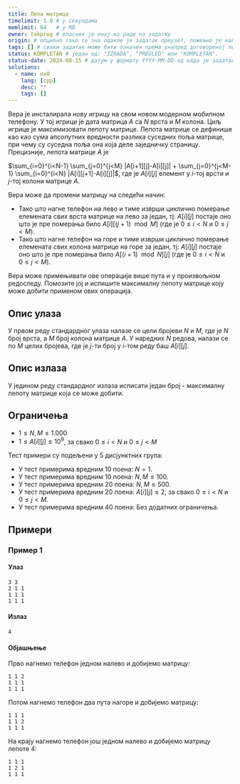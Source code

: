 ```yaml
---
title: Лепа матрица
timelimit: 1.0 # у секундама
memlimit: 64   # y MB
owner: takprog # власник је онај ко ради на задатку
origin: # опционо (ако се зна одакле је задатак преузет, пожељно је навести извор)
tags: [] # сваки задатак може бити означен према унапред договореној листи ознака
status: KOMPLETAN # један од: "IZRADA", "PREGLED" или "KOMPLETAN".
status-date: 2024-08-15 # датум у формату YYYY-MM-DD од када је задатак у наведеном статусу
solutions:
  - name: ex0
    lang: [cpp]
    desc: ""
    tags: []
---
```


Вера је инсталирала нову игрицу на свом новом модерном мобилном телефону. У тој игрици је дата матрица $A$ са $N$ врста и $M$ колона. Циљ игрице је максимизовати лепоту матрице. Лепота матрице се дефинише као као сума апсолутних вредности разлика суседних поља матрице, при чему су суседна поља она која деле заједничку страницу. Прецизније, лепота матрице $A$ је

$\sum_{i=0}^{i<N-1} \sum_{j=0}^{j<M} |A[i+1][j]-A[i][j]| + \sum_{j=0}^{j<M-1} \sum_{i=0}^{i<N} |A[i][j+1]-A[i][j]|$, где је $A[i][j]$ елемент у $i$-тој  врсти и $j$-тој колони матрице $A$.

Вера може да промени матрицу на следећи начин:

* Тако што нагне телефон на лево и тиме изврши циклично померање елемената свих врста матрице на лево за један, тј: $A[i][j]$ постаје оно што је пре померања било $A[i][(j+1) \mod M]$ (где је $0 \leq i < N$ и $0 \leq j < M$).
* Тако што нагне телефон на горе и тиме изврши циклично померање елемената свих колона матрице на горе за један, тј: $A[i][j]$ постаје оно што је пре померања било $A[(i+1) \mod N][j]$ (где је $0 \leq i < N$ и $0 \leq j < M$).

Вера може примењивати ове операције више пута и у произвољном редоследу. Помозите јој и испишите максималну лепоту матрице коју може добити применом ових операција.

## Опис улаза
У првом реду стандардног улаза налазе се цели бројеви $N$ и $M$, где је $N$ број врста, а $M$ број колона матрице $A$. У наредних $N$ редова, налази се по $M$ целих бројева, где је $j$-ти број у $i$-том реду баш $A[i][j]$.

## Опис излаза
У једином реду стандардног излаза исписати један број - максималну лепоту матрице која се може добити.

## Ограничења
-   $1 \leq N,M \leq 1.000$
-   $1 \leq A[i][j] \leq 10^9$, за свако $0 \leq i < N$ и $0 \leq j < M$

Тест примери су подељени у 5 дисјунктних група:

*   У тест примерима вредним $10$ поена: $N = 1$.
*   У тест примерима вредним $10$ поена: $N, M \leq 100$.
*   У тест примерима вредним $20$ поена: $N, M \leq 500$.
*   У тест примерима вредним $20$ поена: $A[i][j] \leq 2$, за свако $0 \leq i < N$ и $0 \leq j < M.$
*   У тест примерима вредним $40$ поена: Без додатних ограничења.

## Примери

### Пример 1

#### Улаз

```
3 3
2 1 1
1 1 1
1 1 1
```

#### Излаз

```
4
```
#### Објашњење

Прво нагнемо телефон једном налево и добијемо матрицу:
```
1 1 2
1 1 1
1 1 1
```
Потом нагнемо телефон два пута нагоре и добијемо матрицу:
```
1 1 1
1 1 2
1 1 1
```
На крају нагнемо телефон још једном налево и добијемо матрицу лепоте 4:
```
1 1 1
1 2 1
1 1 1
```
